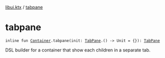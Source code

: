 [libui.ktx](index.md) / [tabpane](./tabpane.md)

# tabpane

`inline fun `[`Container`](-container/index.md)`.tabpane(init: `[`TabPane`](-tab-pane/index.md)`.() -> Unit = {}): `[`TabPane`](-tab-pane/index.md)

DSL builder for a container that show each children in a separate tab.

